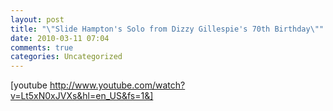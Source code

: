 ```yaml
---
layout: post
title: "\"Slide Hampton's Solo from Dizzy Gillespie's 70th Birthday\""
date: 2010-03-11 07:04
comments: true
categories: Uncategorized
---
```

[youtube http://www.youtube.com/watch?v=Lt5xN0xJVXs&hl=en_US&fs=1&]
